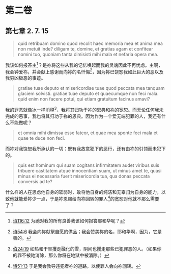 # 第二卷
## 第七章 2. 7. 15

> quid retribuam domino quod recolit haec memoria mea et anima mea non metuit inde? diligam te, domine, et gratias agam et confitear nomini tuo, quoniam tanta dimisisti mihi mala et nefaria opera mea.

我该如何报答主[^1]？是祢将这些从我的记忆唤起而我的灵魂因此不再忧虑。主啊，我会钟爱祢，并会献上感谢而向祢的名忏悔[^2]，因为祢已饶恕我如此巨大的恶以及我穷凶极恶的事迹。

[^1]: [诗116:12](https://biblehub.com/psalms/116-12.htm) 为祂对我的所有良善我该如何报答耶和华呢？

[^2]: [诗54:6](https://biblehub.com/psalms/54-6.htm) 我会向祢献祭自愿的供品；我会赞美祢的名，耶和华啊，因为，它是善的。

> gratiae tuae deputo et misericordiae tuae quod peccata mea tanquam glaciem solvisti. gratiae tuae deputo et quaecumque non feci mala. quid enim non facere potui, qui etiam gratuitum facinus amavi?

我的罪恶就像冰一样消释[^3]，我将其归功于祢的恩典和祢的宽恕。而无论任何我未完成的恶事，我也将其归功于祢的恩典。因为作为一个爱无端犯罪的人，我还有什么不能做呢？

[^3]: [伯24:19](https://biblehub.com/job/24-19.htm) 如热和干旱攫走融化的雪，阴间也攫走那些已犯罪恶的人。（如果你的罪不被祂消除，那么你将在地狱中被消除。）

> et omnia mihi dimissa esse fateor, et quae mea sponte feci mala et quae te duce non feci.

而祢对我饶恕我所承认的一切：既有我故意犯下的恶行，还有由祢的引领而未犯下的。

> quis est hominum qui suam cogitans infirmitatem audet viribus suis tribuere castitatem atque innocentiam suam, ut minus amet te, quasi minus ei necessaria fuerit misericordia tua, qua donas peccata conversis ad te?

什么样的人在思虑他自身的软弱时，敢将他自身的纯洁和无辜归为自身的能力，以致他就能爱祢少一点，于是祢恩赐给向祢回转的罪人[^4]的宽恕对他就不那么需要了？

[^4]: [诗51:13](https://biblehub.com/psalm/51-13.htm) 于是我会教导违犯者祢的道路，以使罪人会向祢回转。
